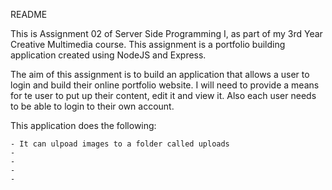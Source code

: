 README

This is Assignment 02 of Server Side Programming I, as part of my 3rd Year Creative Multimedia course. This assignment is a portfolio building application created using NodeJS and Express.

The aim of this assignment is to build an application that allows a user to login and build their online portfolio website. I will need to provide a means for te user to put up their content, edit it and view it. Also each user needs to be able to login to their own account.

This application does the following:
	
	- It can ulpoad images to a folder called uploads
	-
	-
	-
	-